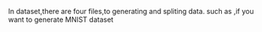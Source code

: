 In dataset,there are four files,to generating and spliting data.
such as ,if you want to generate MNIST dataset

